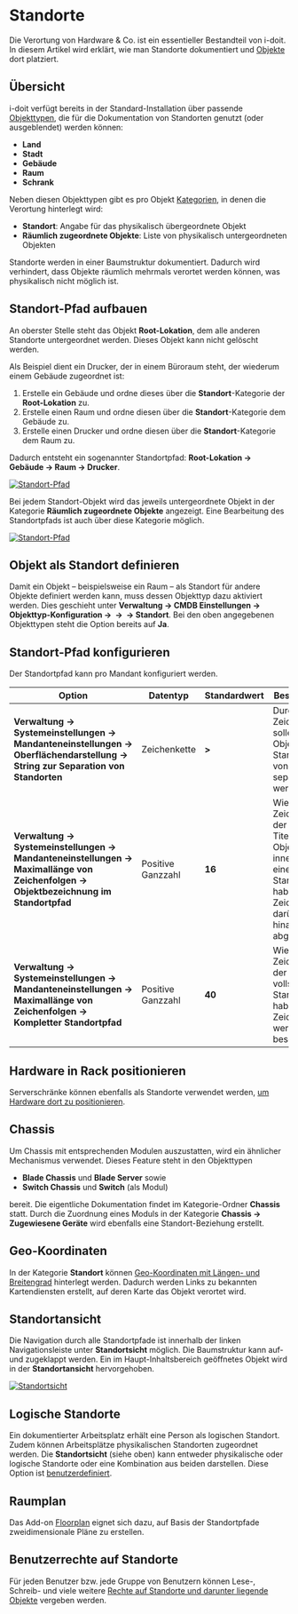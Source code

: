 # Standorte

Die Verortung von Hardware & Co. ist ein essentieller Bestandteil von i-doit. In diesem Artikel wird erklärt, wie man Standorte dokumentiert und [Objekte](../grundlagen/struktur-it-dokumentation.md) dort platziert.

Übersicht
---------

i-doit verfügt bereits in der Standard-Installation über passende [Objekttypen](../grundlagen/struktur-it-dokumentation.md), die für die Dokumentation von Standorten genutzt (oder ausgeblendet) werden können:

*   **Land**
*   **Stadt**
*   **Gebäude**
*   **Raum**
*   **Schrank**

Neben diesen Objekttypen gibt es pro Objekt [Kategorien](../grundlagen/struktur-it-dokumentation.md), in denen die Verortung hinterlegt wird:

*   **Standort**: Angabe für das physikalisch übergeordnete Objekt
*   **Räumlich zugeordnete Objekte**: Liste von physikalisch untergeordneten Objekten

Standorte werden in einer Baumstruktur dokumentiert. Dadurch wird verhindert, dass Objekte räumlich mehrmals verortet werden können, was physikalisch nicht möglich ist.

Standort-Pfad aufbauen
----------------------

An oberster Stelle steht das Objekt **Root-Lokation**, dem alle anderen Standorte untergeordnet werden. Dieses Objekt kann nicht gelöscht werden.

Als Beispiel dient ein Drucker, der in einem Büroraum steht, der wiederum einem Gebäude zugeordnet ist:

1.  Erstelle ein Gebäude und ordne dieses über die **Standort**\-Kategorie der **Root-Lokation** zu.
2.  Erstelle einen Raum und ordne diesen über die **Standort**\-Kategorie dem Gebäude zu.
3.  Erstelle einen Drucker und ordne diesen über die **Standort**\-Kategorie dem Raum zu.

Dadurch entsteht ein sogenannter Standortpfad: **Root-Lokation → Gebäude → Raum → Drucker**.

[![Standort-Pfad](../assets/images/de/anwendungsfaelle/standorte/1-stan.png)](../assets/images/de/anwendungsfaelle/standorte/1-stan.png)

Bei jedem Standort-Objekt wird das jeweils untergeordnete Objekt in der Kategorie **Räumlich zugeordnete Objekte** angezeigt. Eine Bearbeitung des Standortpfads ist auch über diese Kategorie möglich.

[![Standort-Pfad](../assets/images/de/anwendungsfaelle/standorte/2-stan.png)](../assets/images/de/anwendungsfaelle/standorte/2-stan.png)

Objekt als Standort definieren
------------------------------

Damit ein Objekt – beispielsweise ein Raum – als Standort für andere Objekte definiert werden kann, muss dessen Objekttyp dazu aktiviert werden. Dies geschieht unter **Verwaltung → CMDB Einstellungen → Objekttyp-Konfiguration → <Objekttypgruppe> → <Objekttyp> → Standort**. Bei den oben angegebenen Objekttypen steht die Option bereits auf **Ja**.

Standort-Pfad konfigurieren
---------------------------

Der Standortpfad kann pro Mandant konfiguriert werden.

| Option | Datentyp | Standardwert | Beschreibung |
| --- | --- | --- | --- |
| **Verwaltung → Systemeinstellungen → Mandanteneinstellungen → Oberflächendarstellung → String zur Separation von Standorten** | Zeichenkette | **>** | Durch welche Zeichenfolge sollen die Objekte eines Standortpfads voneinander separiert werden? |
| **Verwaltung → Systemeinstellungen → Mandanteneinstellungen → Maximallänge von Zeichenfolgen → Objektbezeichnung im Standortpfad** | Positive Ganzzahl | **16** | Wie viele Zeichen darf der Objekt-Titel pro Objekt innerhalb eines Standortpfads haben? Zeichen darüber hinaus werden abgeschnitten. |
| **Verwaltung → Systemeinstellungen → Mandanteneinstellungen → Maximallänge von Zeichenfolgen → Kompletter Standortpfad** | Positive Ganzzahl | **40** | Wie viele Zeichen darf der vollständige Standortpfad haben? Länge Zeichenketten werden beschnitten. |

Hardware in Rack positionieren
------------------------------

Serverschränke können ebenfalls als Standorte verwendet werden, [um Hardware dort zu positionieren](../auswertungen/rack-ansicht.md).

Chassis
-------

Um Chassis mit entsprechenden Modulen auszustatten, wird ein ähnlicher Mechanismus verwendet. Dieses Feature steht in den Objekttypen

*   **Blade Chassis** und **Blade Server** sowie
*   **Switch Chassis** und **Switch** (als Modul)

bereit. Die eigentliche Dokumentation findet im Kategorie-Ordner **Chassis** statt. Durch die Zuordnung eines Moduls in der Kategorie **Chassis → Zugewiesene Geräte** wird ebenfalls eine Standort-Beziehung erstellt.

Geo-Koordinaten
---------------

In der Kategorie **Standort** können [Geo-Koordinaten mit Längen- und Breitengrad](./geo-koordinaten.md) hinterlegt werden. Dadurch werden Links zu bekannten Kartendiensten erstellt, auf deren Karte das Objekt verortet wird.

Standortansicht
---------------

Die Navigation durch alle Standortpfade ist innerhalb der linken Navigationsleiste unter **Standortsicht** möglich. Die Baumstruktur kann auf- und zugeklappt werden. Ein im Haupt-Inhaltsbereich geöffnetes Objekt wird in der **Standortansicht** hervorgehoben.

[![Standortsicht](../assets/images/de/anwendungsfaelle/standorte/3-stan.png)](../assets/images/de/anwendungsfaelle/standorte/3-stan.png)

Logische Standorte
------------------

Ein dokumentierter Arbeitsplatz erhält eine Person als logischen Standort. Zudem können Arbeitsplätze physikalischen Standorten zugeordnet werden. Die **Standortsicht** (siehe oben) kann entweder physikalische oder logische Standorte oder eine Kombination aus beiden darstellen. Diese Option ist [benutzerdefiniert](./lokalen-benutzer-anlegen.md).

Raumplan
--------

Das Add-on [Floorplan](../i-doit-pro-add-ons/floorplan.md) eignet sich dazu, auf Basis der Standortpfade zweidimensionale Pläne zu erstellen.

Benutzerrechte auf Standorte
----------------------------

Für jeden Benutzer bzw. jede Gruppe von Benutzern können Lese-, Schreib- und viele weitere [Rechte auf Standorte und darunter liegende Objekte](./standort-basierte-benutzerrechte.md) vergeben werden.